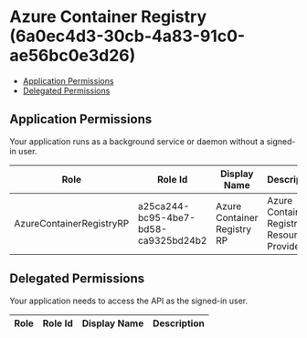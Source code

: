 # Azure Container Registry (6a0ec4d3-30cb-4a83-91c0-ae56bc0e3d26)
- [Application Permissions](#application-permissions)
- [Delegated Permissions](#delegated-permissions)

## Application Permissions
Your application runs as a background service or daemon without a signed-in user.

| Role | Role Id | Display Name | Description |
|---|---|---|---|
| AzureContainerRegistryRP | a25ca244-bc95-4be7-bd58-ca9325bd24b2 | Azure Container Registry RP | Azure Container Registry Resource Provider |

## Delegated Permissions
Your application needs to access the API as the signed-in user. 

| Role | Role Id | Display Name | Description |
|---|---|---|---|


